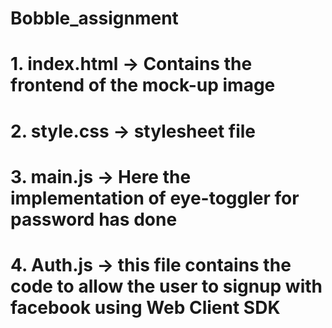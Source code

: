 # Bobble_assignment
# 1. index.html -> Contains the frontend of the mock-up image
# 2. style.css -> stylesheet file
# 3. main.js -> Here the implementation of eye-toggler for password has done
# 4. Auth.js -> this file contains the code to allow the user to signup with facebook using Web Client SDK
